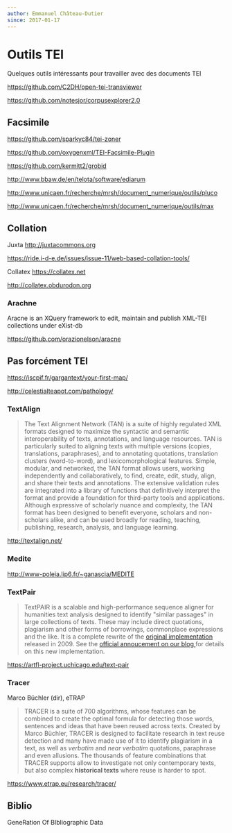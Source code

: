 ```yaml
---
author: Emmanuel Château-Dutier
since: 2017-01-17
---
```

# Outils TEI

Quelques outils intéressants pour travailler avec des documents TEI

https://github.com/C2DH/open-tei-transviewer

https://github.com/notesjor/corpusexplorer2.0

## Facsimile

https://github.com/sparkyc84/tei-zoner

https://github.com/oxygenxml/TEI-Facsimile-Plugin



https://github.com/kermitt2/grobid

http://www.bbaw.de/en/telota/software/ediarum

http://www.unicaen.fr/recherche/mrsh/document_numerique/outils/pluco

http://www.unicaen.fr/recherche/mrsh/document_numerique/outils/max

## Collation

Juxta http://juxtacommons.org

https://ride.i-d-e.de/issues/issue-11/web-based-collation-tools/

Collatex https://collatex.net

http://collatex.obdurodon.org

### Arachne

Aracne is an XQuery framework to edit, maintain and publish XML-TEI collections under eXist-db 

https://github.com/orazionelson/aracne

## Pas forcément TEI

https://iscpif.fr/gargantext/your-first-map/

http://celestialteapot.com/pathology/

### TextAlign

> The Text Alignment Network (TAN) is a suite of highly regulated XML formats designed to maximize the syntactic and semantic interoperability of texts, annotations, and language resources.
> TAN is particularly suited to aligning texts with multiple versions (copies, translations, paraphrases), and to annotating quotations, translation clusters (word-to-word), and lexicomorphological features. Simple, modular, and networked, the TAN format allows users, working independently and collaboratively, to find, create, edit, study, align, and share their texts and annotations. The extensive validation rules are integrated into a library of functions that definitively interpret the format and provide a foundation for third-party tools and applications.
> Although expressive of scholarly nuance and complexity, the TAN format has been designed to benefit everyone, scholars and non-scholars alike, and can be used broadly for reading, teaching, publishing, research, analysis, and language learning.

http://textalign.net/

### Medite

http://www-poleia.lip6.fr/~ganascia/MEDITE

### TextPair

> TextPAIR is a scalable and high-performance sequence aligner for  humanities text analysis designed to identify "similar passages" in  large collections of texts. These may include direct quotations,  plagiarism and other forms of borrowings, commonplace expressions and  the like. It is a complete rewrite of the [original implementation](https://code.google.com/archive/p/text-pair/) released in 2009. See the [official annoucement on our blog ](https://artfl.blogspot.com/2018/12/textpair-new-high-performance-sequence.html)for details on this new implementation.

https://artfl-project.uchicago.edu/text-pair

### Tracer

Marco Büchler (dir), eTRAP 

> TRACER is a suite of 700 algorithms,  whose features can be combined to create the optimal formula for  detecting those words, sentences and ideas that have been reused across  texts. Created by Marco Büchler, TRACER is designed to facilitate  research in text reuse detection and many have made use of it to  identify plagiarism in a text, as well as *verbatim* and *near verbatim* quotations, paraphrase and even allusions. The thousands of feature  combinations that TRACER supports allow to investigate not only  contemporary texts, but also complex **historical texts** where reuse is harder to spot.

https://www.etrap.eu/research/tracer/

## Biblio

GeneRation Of BIbliographic Data  

